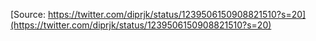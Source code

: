 [Source: https://twitter.com/diprjk/status/1239506150908821510?s=20](https://twitter.com/diprjk/status/1239506150908821510?s=20)